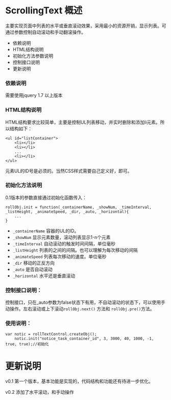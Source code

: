 # ScrollingText 概述
主要实现页面中列表的水平或垂直滚动效果，采用最小的资源开销，显示列表。可通过参数控制自动滚动和手动翻滚操作。

- 依赖说明
- HTML结构说明
- 初始化方法参数说明
- 控制接口说明
- 更新说明

### 依赖说明
需要使用jquery 1.7 以上版本

### HTML结构说明
HTML结构要求比较简单，主要是控制UL列表移动，并实时删除和添加li元素。所以结构如下：

```
<ul id="listContainer">
    <li></li>
    <li></li>
    ...
    <li></li>
</ul>

```
元素UL的ID号是必须的。当然CSS样式需要自己定义好，即可。

### 初始化方法说明

0.1版本的参数直接通过初始化函数传入：
```
rollObj.init = function(_containerName, _showNum, _timeInterval, _listHeight, _animateSpeed, _dir, _auto, _horizontal){
    ...
}
```
- ``` _containerName ``` 容器的UL的ID。
- ```_showNum``` 显示元素数量，滚动列表显示1-n个元素
- ```_timeInterval``` 自动滚动的触发时间间隔，单位毫秒
- ```_listHeight``` 列表的之间的间隔。也可以理解为每次移动的间隔
- ```_animateSpeed``` 列表每次移动的速度。单位毫秒
- ```_dir``` 移动的正反方向
- ```_auto``` 是否自动滚动
- ```_horizontal``` 水平还是垂直滚动

### 控制接口说明：
控制接口，只在_auto参数为false状态下有用，不自动滚动的状态下，可以使用手动操作。左右滚动或上下滚动```rollObj.next()``` 方法和 ```rollObj.pre()```方法。

### 使用说明：

```
var notic = rollTextControl.createObj();
    notic.init("notice_task_container_id", 3, 3000, 40, 1000, -1, true, true);//初始化

```

# 更新说明
v0.1 第一个版本，基本功能是实现的，代码结构和功能还有待进一步优化。

v0.2 添加了水平滚动，和手动操作

